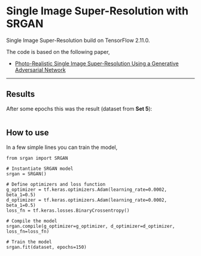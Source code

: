 # Single Image Super-Resolution with SRGAN
Single Image Super-Resolution build on TensorFlow 2.11.0.

The code is based on the following paper,
  - [Photo-Realistic Single Image Super-Resolution Using a Generative Adversarial Network](https://arxiv.org/abs/1609.04802)

------------------------
## Results
After some epochs this was the result (dataset from **Set 5**):

![[](/image_SRF_4/srgan_result.png?raw=true)](https://github.com/sabribarac/srgan/blob/3fea85528f9dbeb6c000f44363bafbd52c862192/image_SRF_4/srgan_result.png)
## How to use

In a few simple lines you can train the model,

```
from srgan import SRGAN

# Instantiate SRGAN model
srgan = SRGAN()

# Define optimizers and loss function
g_optimizer = tf.keras.optimizers.Adam(learning_rate=0.0002, beta_1=0.5)
d_optimizer = tf.keras.optimizers.Adam(learning_rate=0.0002, beta_1=0.5)
loss_fn = tf.keras.losses.BinaryCrossentropy()

# Compile the model
srgan.compile(g_optimizer=g_optimizer, d_optimizer=d_optimizer, loss_fn=loss_fn)

# Train the model
srgan.fit(dataset, epochs=150)
```
